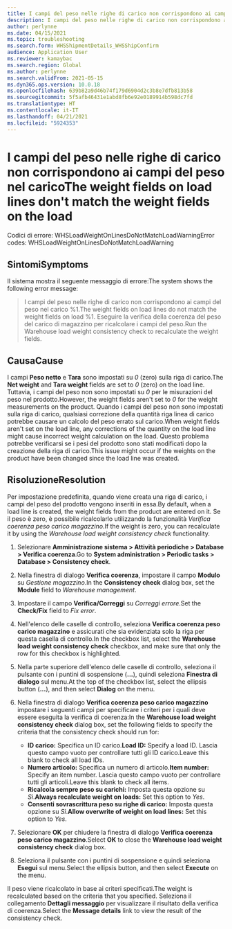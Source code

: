 ```yaml
---
title: I campi del peso nelle righe di carico non corrispondono ai campi del peso nel carico
description: I campi del peso nelle righe di carico non corrispondono ai campi del peso nel carico
author: perlynne
ms.date: 04/15/2021
ms.topic: troubleshooting
ms.search.form: WHSShipmentDetails_WHSShipConfirm
audience: Application User
ms.reviewer: kamaybac
ms.search.region: Global
ms.author: perlynne
ms.search.validFrom: 2021-05-15
ms.dyn365.ops.version: 10.0.18
ms.openlocfilehash: 639b82a9d46b74f179d6904d2c3b8e7dfb813b58
ms.sourcegitcommit: 5f5afb46431e1abd8fb6e92e0189914b598dc7fd
ms.translationtype: HT
ms.contentlocale: it-IT
ms.lasthandoff: 04/21/2021
ms.locfileid: "5924353"
---
```

# <a name="the-weight-fields-on-load-lines-dont-match-the-weight-fields-on-the-load"></a><span data-ttu-id="9e5ae-103">I campi del peso nelle righe di carico non corrispondono ai campi del peso nel carico</span><span class="sxs-lookup"><span data-stu-id="9e5ae-103">The weight fields on load lines don't match the weight fields on the load</span></span>

<span data-ttu-id="9e5ae-104">Codici di errore: WHSLoadWeightOnLinesDoNotMatchLoadWarning</span><span class="sxs-lookup"><span data-stu-id="9e5ae-104">Error codes: WHSLoadWeightOnLinesDoNotMatchLoadWarning</span></span>

## <a name="symptoms"></a><span data-ttu-id="9e5ae-105">Sintomi</span><span class="sxs-lookup"><span data-stu-id="9e5ae-105">Symptoms</span></span>

<span data-ttu-id="9e5ae-106">Il sistema mostra il seguente messaggio di errore:</span><span class="sxs-lookup"><span data-stu-id="9e5ae-106">The system shows the following error message:</span></span>

> <span data-ttu-id="9e5ae-107">I campi del peso nelle righe di carico non corrispondono ai campi del peso nel carico %1.</span><span class="sxs-lookup"><span data-stu-id="9e5ae-107">The weight fields on load lines do not match the weight fields on load %1.</span></span> <span data-ttu-id="9e5ae-108">Eseguire la verifica della coerenza del peso del carico di magazzino per ricalcolare i campi del peso.</span><span class="sxs-lookup"><span data-stu-id="9e5ae-108">Run the Warehouse load weight consistency check to recalculate the weight fields.</span></span>

## <a name="cause"></a><span data-ttu-id="9e5ae-109">Causa</span><span class="sxs-lookup"><span data-stu-id="9e5ae-109">Cause</span></span>

<span data-ttu-id="9e5ae-110">I campi **Peso netto** e **Tara** sono impostati su *0* (zero) sulla riga di carico.</span><span class="sxs-lookup"><span data-stu-id="9e5ae-110">The **Net weight** and **Tara weight** fields are set to *0* (zero) on the load line.</span></span> <span data-ttu-id="9e5ae-111">Tuttavia, i campi del peso non sono impostati su *0* per le misurazioni del peso nel prodotto.</span><span class="sxs-lookup"><span data-stu-id="9e5ae-111">However, the weight fields aren't set to *0* for the weight measurements on the product.</span></span> <span data-ttu-id="9e5ae-112">Quando i campi del peso non sono impostati sulla riga di carico, qualsiasi correzione della quantità riga linea di carico potrebbe causare un calcolo del peso errato sul carico.</span><span class="sxs-lookup"><span data-stu-id="9e5ae-112">When weight fields aren't set on the load line, any corrections of the quantity on the load line might cause incorrect weight calculation on the load.</span></span> <span data-ttu-id="9e5ae-113">Questo problema potrebbe verificarsi se i pesi del prodotto sono stati modificati dopo la creazione della riga di carico.</span><span class="sxs-lookup"><span data-stu-id="9e5ae-113">This issue might occur if the weights on the product have been changed since the load line was created.</span></span>

## <a name="resolution"></a><span data-ttu-id="9e5ae-114">Risoluzione</span><span class="sxs-lookup"><span data-stu-id="9e5ae-114">Resolution</span></span>

<span data-ttu-id="9e5ae-115">Per impostazione predefinita, quando viene creata una riga di carico, i campi del peso del prodotto vengono inseriti in essa.</span><span class="sxs-lookup"><span data-stu-id="9e5ae-115">By default, when a load line is created, the weight fields from the product are entered on it.</span></span> <span data-ttu-id="9e5ae-116">Se il peso è zero, è possibile ricalcolarlo utilizzando la funzionalità *Verifica coerenza peso carico magazzino*.</span><span class="sxs-lookup"><span data-stu-id="9e5ae-116">If the weight is zero, you can recalculate it by using the *Warehouse load weight consistency check* functionality.</span></span>

1. <span data-ttu-id="9e5ae-117">Selezionare **Amministrazione sistema \> Attività periodiche \> Database \> Verifica coerenza**.</span><span class="sxs-lookup"><span data-stu-id="9e5ae-117">Go to **System administration \> Periodic tasks \> Database \> Consistency check**.</span></span>
1. <span data-ttu-id="9e5ae-118">Nella finestra di dialogo **Verifica coerenza**, impostare il campo **Modulo** su *Gestione magazzino*.</span><span class="sxs-lookup"><span data-stu-id="9e5ae-118">In the **Consistency check** dialog box, set the **Module** field to *Warehouse management*.</span></span>
1. <span data-ttu-id="9e5ae-119">Impostare il campo **Verifica/Correggi** su *Correggi errore*.</span><span class="sxs-lookup"><span data-stu-id="9e5ae-119">Set the **Check/Fix** field to *Fix error*.</span></span>
1. <span data-ttu-id="9e5ae-120">Nell'elenco delle caselle di controllo, seleziona **Verifica coerenza peso carico magazzino** e assicurati che sia evidenziata solo la riga per questa casella di controllo.</span><span class="sxs-lookup"><span data-stu-id="9e5ae-120">In the checkbox list, select the **Warehouse load weight consistency check** checkbox, and make sure that only the row for this checkbox is highlighted.</span></span>
1. <span data-ttu-id="9e5ae-121">Nella parte superiore dell'elenco delle caselle di controllo, seleziona il pulsante con i puntini di sospensione (**...**), quindi seleziona **Finestra di dialogo** sul menu.</span><span class="sxs-lookup"><span data-stu-id="9e5ae-121">At the top of the checkbox list, select the ellipsis button (**...**), and then select **Dialog** on the menu.</span></span>
1. <span data-ttu-id="9e5ae-122">Nella finestra di dialogo **Verifica coerenza peso carico magazzino** impostare i seguenti campi per specificare i criteri per i quali deve essere eseguita la verifica di coerenza:</span><span class="sxs-lookup"><span data-stu-id="9e5ae-122">In the **Warehouse load weight consistency check** dialog box, set the following fields to specify the criteria that the consistency check should run for:</span></span>

    - <span data-ttu-id="9e5ae-123">**ID carico:** Specifica un ID carico.</span><span class="sxs-lookup"><span data-stu-id="9e5ae-123">**Load ID:** Specify a load ID.</span></span> <span data-ttu-id="9e5ae-124">Lascia questo campo vuoto per controllare tutti gli ID carico.</span><span class="sxs-lookup"><span data-stu-id="9e5ae-124">Leave this blank to check all load IDs.</span></span>
    - <span data-ttu-id="9e5ae-125">**Numero articolo:** Specifica un numero di articolo.</span><span class="sxs-lookup"><span data-stu-id="9e5ae-125">**Item number:** Specify an item number.</span></span> <span data-ttu-id="9e5ae-126">Lascia questo campo vuoto per controllare tutti gli articoli.</span><span class="sxs-lookup"><span data-stu-id="9e5ae-126">Leave this blank to check all items.</span></span>
    - <span data-ttu-id="9e5ae-127">**Ricalcola sempre peso su carichi:** Imposta questa opzione su *Sì*.</span><span class="sxs-lookup"><span data-stu-id="9e5ae-127">**Always recalculate weight on loads:** Set this option to *Yes*.</span></span>
    - <span data-ttu-id="9e5ae-128">**Consenti sovrascrittura peso su righe di carico:** Imposta questa opzione su *Sì*.</span><span class="sxs-lookup"><span data-stu-id="9e5ae-128">**Allow overwrite of weight on load lines:** Set this option to *Yes*.</span></span>

1. <span data-ttu-id="9e5ae-129">Selezionare **OK** per chiudere la finestra di dialogo **Verifica coerenza peso carico magazzino**.</span><span class="sxs-lookup"><span data-stu-id="9e5ae-129">Select **OK** to close the **Warehouse load weight consistency check** dialog box.</span></span>
1. <span data-ttu-id="9e5ae-130">Seleziona il pulsante con i puntini di sospensione e quindi seleziona **Esegui** sul menu.</span><span class="sxs-lookup"><span data-stu-id="9e5ae-130">Select the ellipsis button, and then select **Execute** on the menu.</span></span>

<span data-ttu-id="9e5ae-131">Il peso viene ricalcolato in base ai criteri specificati.</span><span class="sxs-lookup"><span data-stu-id="9e5ae-131">The weight is recalculated based on the criteria that you specified.</span></span> <span data-ttu-id="9e5ae-132">Seleziona il collegamento **Dettagli messaggio** per visualizzare il risultato della verifica di coerenza.</span><span class="sxs-lookup"><span data-stu-id="9e5ae-132">Select the **Message details** link to view the result of the consistency check.</span></span>
